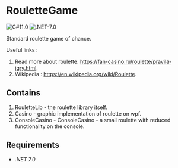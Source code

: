 # RouletteGame
![C#11.0](https://img.shields.io/badge/CSharp-11.0-blueviolet) ![.NET-7.0](https://img.shields.io/badge/.NET-7.0-blueviolet)

Standard roulette game of chance.

Useful links :
1. Read more about roulette: https://fan-casino.ru/roulette/pravila-igry.html.
2. Wikipedia : https://en.wikipedia.org/wiki/Roulette.

## Contains
1. RouletteLib - the roulette library itself.
2. Casino - graphic implementation of roulette on wpf.
3. ConsoleCasino - ConsoleCasino - a small roulette with reduced functionality on the console.

## Requirements
- *.NET 7.0*
